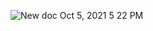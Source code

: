 ![New doc Oct 5, 2021 5 22 PM](https://user-images.githubusercontent.com/87923556/136018206-db36a6b8-91fc-434e-b233-0f35fe1db4da.jpg)
